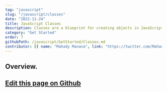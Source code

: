 ```yaml
---
tag: "javascript"
slug: "/javascript/classes"
date: "2022-11-24"
title: JavaScript Classes
description: Classes are a blueprint for creating objects in JavaScript that allow for defining properties and methods that the objects can have.."
category: "Get Started"
order: 7
githubPath: /javascript/GetStarted/Classes.md
contributor: [{ name: "Mahady Manana", link: "https://twitter.com/MahadyManana" }]
---
```



## Overview.

## <a href="https://github.com/mahady-manana/betatuto-docs/tree/main/docs/javascript/GetStarted/Classes.md" target="_blank">Edit this page on Github</a>

